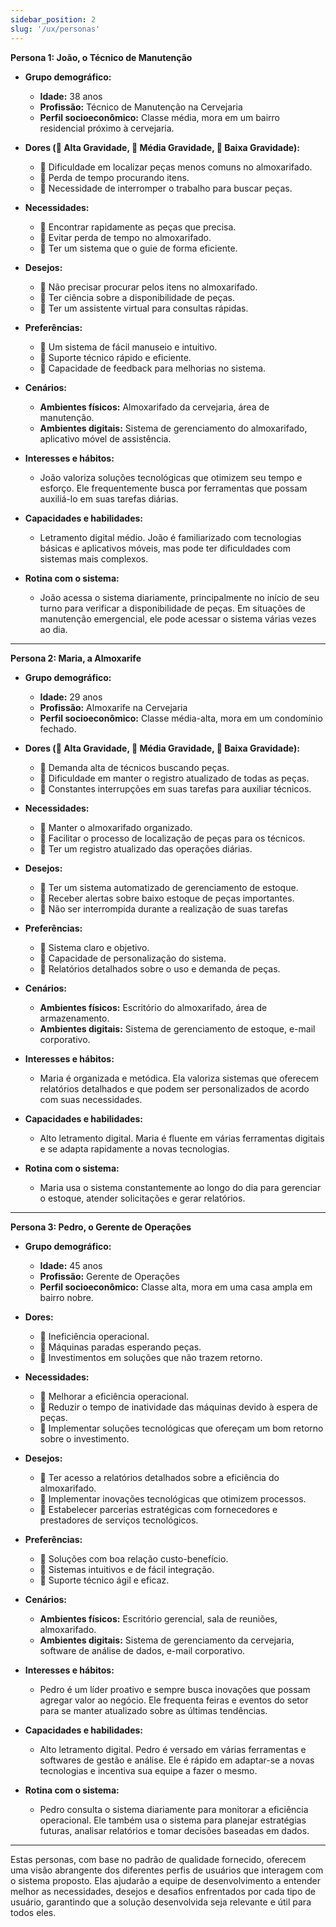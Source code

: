 ```yaml
---
sidebar_position: 2
slug: '/ux/personas'
---
```


**Persona 1: João, o Técnico de Manutenção**

- **Grupo demográfico:** 
  - **Idade:** 38 anos
  - **Profissão:** Técnico de Manutenção na Cervejaria
  - **Perfil socioeconômico:** Classe média, mora em um bairro residencial próximo à cervejaria.

- **Dores (🔴 Alta Gravidade, 🔶 Média Gravidade, 🔵 Baixa Gravidade):**
  - 🔶 Dificuldade em localizar peças menos comuns no almoxarifado.
  - 🔶 Perda de tempo procurando itens.
  - 🔴 Necessidade de interromper o trabalho para buscar peças.

- **Necessidades:**
  - 🔴 Encontrar rapidamente as peças que precisa.
  - 🔶 Evitar perda de tempo no almoxarifado.
  - 🔵 Ter um sistema que o guie de forma eficiente.

- **Desejos:**
  - 🔶 Não precisar procurar pelos itens no almoxarifado.
  - 🔵 Ter ciência sobre a disponibilidade de peças.
  - 🔵 Ter um assistente virtual para consultas rápidas.

- **Preferências:**
  - 🔴 Um sistema de fácil manuseio e intuitivo.
  - 🔶 Suporte técnico rápido e eficiente.
  - 🔵 Capacidade de feedback para melhorias no sistema.

- **Cenários:** 
  - **Ambientes físicos:** Almoxarifado da cervejaria, área de manutenção.
  - **Ambientes digitais:** Sistema de gerenciamento do almoxarifado, aplicativo móvel de assistência.

- **Interesses e hábitos:** 
  - João valoriza soluções tecnológicas que otimizem seu tempo e esforço. Ele frequentemente busca por ferramentas que possam auxiliá-lo em suas tarefas diárias.

- **Capacidades e habilidades:** 
  - Letramento digital médio. João é familiarizado com tecnologias básicas e aplicativos móveis, mas pode ter dificuldades com sistemas mais complexos.

- **Rotina com o sistema:** 
  - João acessa o sistema diariamente, principalmente no início de seu turno para verificar a disponibilidade de peças. Em situações de manutenção emergencial, ele pode acessar o sistema várias vezes ao dia.

---

**Persona 2: Maria, a Almoxarife**

- **Grupo demográfico:** 
  - **Idade:** 29 anos
  - **Profissão:** Almoxarife na Cervejaria
  - **Perfil socioeconômico:** Classe média-alta, mora em um condomínio fechado.

- **Dores (🔴 Alta Gravidade, 🔶 Média Gravidade, 🔵 Baixa Gravidade):**
  - 🔶 Demanda alta de técnicos buscando peças.
  - 🔶 Dificuldade em manter o registro atualizado de todas as peças.
  - 🔴 Constantes interrupções em suas tarefas para auxiliar técnicos.

- **Necessidades:**
  - 🔶 Manter o almoxarifado organizado.
  - 🔶 Facilitar o processo de localização de peças para os técnicos.
  - 🔵 Ter um registro atualizado das operações diárias.

- **Desejos:**
  - 🔴 Ter um sistema automatizado de gerenciamento de estoque.
  - 🔶 Receber alertas sobre baixo estoque de peças importantes.
  - 🔴 Não ser interrompida durante a realização de suas tarefas

- **Preferências:**
  - 🔴 Sistema claro e objetivo.
  - 🔶 Capacidade de personalização do sistema.
  - 🔵 Relatórios detalhados sobre o uso e demanda de peças.

- **Cenários:** 
  - **Ambientes físicos:** Escritório do almoxarifado, área de armazenamento.
  - **Ambientes digitais:** Sistema de gerenciamento de estoque, e-mail corporativo.

- **Interesses e hábitos:** 
  - Maria é organizada e metódica. Ela valoriza sistemas que oferecem relatórios detalhados e que podem ser personalizados de acordo com suas necessidades.

- **Capacidades e habilidades:** 
  - Alto letramento digital. Maria é fluente em várias ferramentas digitais e se adapta rapidamente a novas tecnologias.

- **Rotina com o sistema:** 
  - Maria usa o sistema constantemente ao longo do dia para gerenciar o estoque, atender solicitações e gerar relatórios.

---

**Persona 3: Pedro, o Gerente de Operações**

- **Grupo demográfico:** 
  - **Idade:** 45 anos
  - **Profissão:** Gerente de Operações
  - **Perfil socioeconômico:** Classe alta, mora em uma casa ampla em bairro nobre.

- **Dores:** 
  - 🔴 Ineficiência operacional.
  - 🔶 Máquinas paradas esperando peças.
  - 🔵 Investimentos em soluções que não trazem retorno.

- **Necessidades:**
  - 🔴 Melhorar a eficiência operacional.
  - 🔶 Reduzir o tempo de inatividade das máquinas devido à espera de peças.
  - 🔵 Implementar soluções tecnológicas que ofereçam um bom retorno sobre o investimento.

- **Desejos:**
  - 🔴 Ter acesso a relatórios detalhados sobre a eficiência do almoxarifado.
  - 🔶 Implementar inovações tecnológicas que otimizem processos.
  - 🔵 Estabelecer parcerias estratégicas com fornecedores e prestadores de serviços tecnológicos.

- **Preferências:**
  - 🔴 Soluções com boa relação custo-benefício.
  - 🔶 Sistemas intuitivos e de fácil integração.
  - 🔵 Suporte técnico ágil e eficaz.

- **Cenários:** 
  - **Ambientes físicos:** Escritório gerencial, sala de reuniões, almoxarifado.
  - **Ambientes digitais:** Sistema de gerenciamento da cervejaria, software de análise de dados, e-mail corporativo.

- **Interesses e hábitos:** 
  - Pedro é um líder proativo e sempre busca inovações que possam agregar valor ao negócio. Ele frequenta feiras e eventos do setor para se manter atualizado sobre as últimas tendências.

- **Capacidades e habilidades:** 
  - Alto letramento digital. Pedro é versado em várias ferramentas e softwares de gestão e análise. Ele é rápido em adaptar-se a novas tecnologias e incentiva sua equipe a fazer o mesmo.

- **Rotina com o sistema:** 
  - Pedro consulta o sistema diariamente para monitorar a eficiência operacional. Ele também usa o sistema para planejar estratégias futuras, analisar relatórios e tomar decisões baseadas em dados.

---

Estas personas, com base no padrão de qualidade fornecido, oferecem uma visão abrangente dos diferentes perfis de usuários que interagem com o sistema proposto. Elas ajudarão a equipe de desenvolvimento a entender melhor as necessidades, desejos e desafios enfrentados por cada tipo de usuário, garantindo que a solução desenvolvida seja relevante e útil para todos eles.
